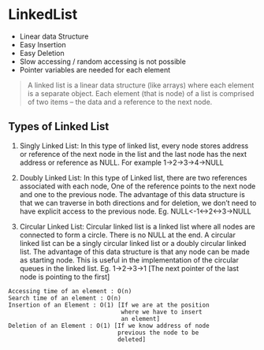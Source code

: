 # LinkedList

- Linear data Structure
- Easy Insertion
- Easy Deletion
- Slow accessing / random accessing is not possible
- Pointer variables are needed for each element

> A linked list is a linear data structure (like arrays) where each element is a separate object. Each element (that is node) of a list is comprised of two items – the data and a reference to the next node.

## Types of Linked List

1. Singly Linked List: In this type of linked list, every node stores address or reference of the next node in the list and the last node has the next address or reference as NULL. For example 1->2->3->4->NULL

2. Doubly Linked List: In this type of Linked list, there are two references associated with each node, One of the reference points to the next node and one to the previous node. The advantage of this data structure is that we can traverse in both directions and for deletion, we don’t need to have explicit access to the previous node. Eg. NULL<-1<->2<->3->NULL

3. Circular Linked List: Circular linked list is a linked list where all nodes are connected to form a circle. There is no NULL at the end. A circular linked list can be a singly circular linked list or a doubly circular linked list. The advantage of this data structure is that any node can be made as starting node. This is useful in the implementation of the circular queues in the linked list. Eg. 1->2->3->1 [The next pointer of the last node is pointing to the first]

```
Accessing time of an element : O(n)
Search time of an element : O(n)
Insertion of an Element : O(1) [If we are at the position
                                where we have to insert
                                an element]
Deletion of an Element : O(1) [If we know address of node
                               previous the node to be
                               deleted]

```
